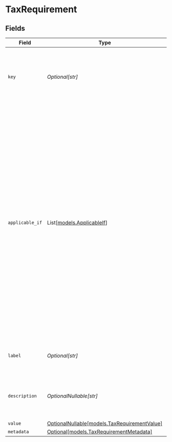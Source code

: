 # TaxRequirement


## Fields

| Field                                                                                                                                                                                                                                                                                                                                                                                                                            | Type                                                                                                                                                                                                                                                                                                                                                                                                                             | Required                                                                                                                                                                                                                                                                                                                                                                                                                         | Description                                                                                                                                                                                                                                                                                                                                                                                                                      |
| -------------------------------------------------------------------------------------------------------------------------------------------------------------------------------------------------------------------------------------------------------------------------------------------------------------------------------------------------------------------------------------------------------------------------------- | -------------------------------------------------------------------------------------------------------------------------------------------------------------------------------------------------------------------------------------------------------------------------------------------------------------------------------------------------------------------------------------------------------------------------------- | -------------------------------------------------------------------------------------------------------------------------------------------------------------------------------------------------------------------------------------------------------------------------------------------------------------------------------------------------------------------------------------------------------------------------------- | -------------------------------------------------------------------------------------------------------------------------------------------------------------------------------------------------------------------------------------------------------------------------------------------------------------------------------------------------------------------------------------------------------------------------------- |
| `key`                                                                                                                                                                                                                                                                                                                                                                                                                            | *Optional[str]*                                                                                                                                                                                                                                                                                                                                                                                                                  | :heavy_minus_sign:                                                                                                                                                                                                                                                                                                                                                                                                               | An identifier for an individual requirement. Uniqueness is guaranteed within a requirement set.                                                                                                                                                                                                                                                                                                                                  |
| `applicable_if`                                                                                                                                                                                                                                                                                                                                                                                                                  | List[[models.ApplicableIf](../models/applicableif.md)]                                                                                                                                                                                                                                                                                                                                                                           | :heavy_minus_sign:                                                                                                                                                                                                                                                                                                                                                                                                               | An array of references to other requirements within the requirement set. This requirement is only applicable if all referenced requirements have values matching the corresponding `value`. The primary use-case is dynamically hiding and showing requirements as values change. E.g. Show Requirement-B when Requirement-A has been answered with `false`. To be explicit, an empty array means the requirement is applicable. |
| `label`                                                                                                                                                                                                                                                                                                                                                                                                                          | *Optional[str]*                                                                                                                                                                                                                                                                                                                                                                                                                  | :heavy_minus_sign:                                                                                                                                                                                                                                                                                                                                                                                                               | A customer facing description of the requirement                                                                                                                                                                                                                                                                                                                                                                                 |
| `description`                                                                                                                                                                                                                                                                                                                                                                                                                    | *OptionalNullable[str]*                                                                                                                                                                                                                                                                                                                                                                                                          | :heavy_minus_sign:                                                                                                                                                                                                                                                                                                                                                                                                               | A more detailed customer facing description of the requirement                                                                                                                                                                                                                                                                                                                                                                   |
| `value`                                                                                                                                                                                                                                                                                                                                                                                                                          | [OptionalNullable[models.TaxRequirementValue]](../models/taxrequirementvalue.md)                                                                                                                                                                                                                                                                                                                                                 | :heavy_minus_sign:                                                                                                                                                                                                                                                                                                                                                                                                               | The "answer"                                                                                                                                                                                                                                                                                                                                                                                                                     |
| `metadata`                                                                                                                                                                                                                                                                                                                                                                                                                       | [Optional[models.TaxRequirementMetadata]](../models/taxrequirementmetadata.md)                                                                                                                                                                                                                                                                                                                                                   | :heavy_minus_sign:                                                                                                                                                                                                                                                                                                                                                                                                               | N/A                                                                                                                                                                                                                                                                                                                                                                                                                              |